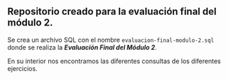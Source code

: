 ## **Repositorio creado para la evaluación final del módulo 2.** 

Se crea un archivo SQL con el nombre ``evaluacion-final-modulo-2.sql`` donde se realiza la ***Evaluación Final del Módulo 2***. 

En su interior nos encontramos las diferentes consultas de los diferentes ejercicios.